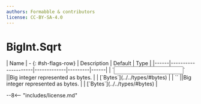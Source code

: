 ```yaml
---
authors: Formabble & contributors
license: CC-BY-SA-4.0
---
```



# BigInt.Sqrt

<div class="sh-parameters" markdown="1">
| Name | - {: #sh-flags-row} | Description | Default | Type |
|------|---------------------|-------------|---------|------|
| `<input>` ||Big integer represented as bytes. | | [`Bytes`](../../types/#bytes) |
| `<output>` ||Big integer represented as bytes. | | [`Bytes`](../../types/#bytes) |

</div>



--8<-- "includes/license.md"

